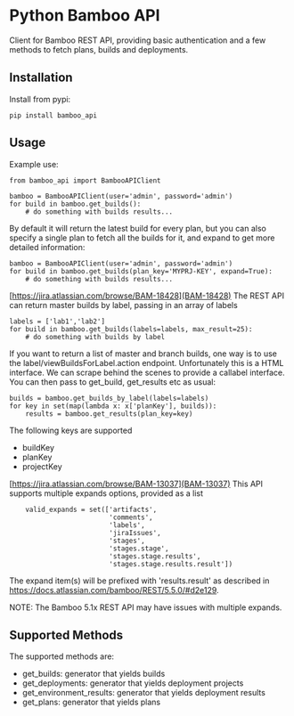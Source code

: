 # Python Bamboo API

Client for Bamboo REST API, providing basic authentication and a few methods
to fetch plans, builds and deployments.


## Installation

Install from pypi:

    pip install bamboo_api


## Usage

Example use:

    from bamboo_api import BambooAPIClient

    bamboo = BambooAPIClient(user='admin', password='admin')
    for build in bamboo.get_builds():
        # do something with builds results...

By default it will return the latest build for every plan, but you can
also specify a single plan to fetch all the builds for it, and expand
to get more detailed information:

    bamboo = BambooAPIClient(user='admin', password='admin')
    for build in bamboo.get_builds(plan_key='MYPRJ-KEY', expand=True):
        # do something with builds results...

[https://jira.atlassian.com/browse/BAM-18428](BAM-18428)
The REST API can return master builds by label, passing in an array of labels

    labels = ['lab1','lab2']
    for build in bamboo.get_builds(labels=labels, max_result=25):
        # do something with builds by label

If you want to return a list of master and branch builds, one way is to use the label/viewBuildsForLabel.action endpoint. Unfortunately this is a HTML interface. We can scrape behind the scenes to provide a callabel interface. You can then pass to get_build, get_results etc as usual:

    builds = bamboo.get_builds_by_label(labels=labels)
    for key in set(map(lambda x: x['planKey'], builds)):
        results = bamboo.get_results(plan_key=key)

The following keys are supported
- buildKey
- planKey
- projectKey

[https://jira.atlassian.com/browse/BAM-13037](BAM-13037)
This API supports multiple expands options, provided as a list

        valid_expands = set(['artifacts',
                             'comments',
                             'labels',
                             'jiraIssues',
                             'stages',
                             'stages.stage',
                             'stages.stage.results',
                             'stages.stage.results.result'])

The expand item(s) will be prefixed with 'results.result' as described in https://docs.atlassian.com/bamboo/REST/5.5.0/#d2e129.

NOTE: The Bamboo 5.1x REST API may have issues with multiple expands.

## Supported Methods

The supported methods are:

* get_builds: generator that yields builds
* get_deployments: generator that yields deployment projects
* get_environment_results: generator that yields deployment results
* get_plans: generator that yields plans
